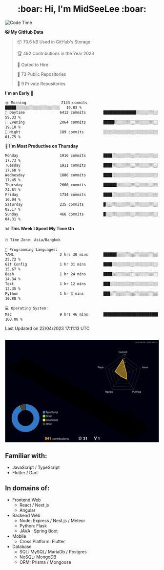 <h1 align="center"> :boar: Hi, I'm MidSeeLee :boar:</h1>
 
<!--START_SECTION:waka-->
![Code Time](http://img.shields.io/badge/Code%20Time-548%20hrs%2048%20mins-blue)

**🐱 My GitHub Data** 

> 📦 70.6 kB Used in GitHub's Storage 
 > 
> 🏆 492 Contributions in the Year 2023
 > 
> 💼 Opted to Hire
 > 
> 📜 73 Public Repositories 
 > 
> 🔑 9 Private Repositories 
 > 
**I'm an Early 🐤** 

```text
🌞 Morning                2143 commits        █████░░░░░░░░░░░░░░░░░░░░   19.83 % 
🌆 Daytime                6412 commits        ███████████████░░░░░░░░░░   59.33 % 
🌃 Evening                2064 commits        █████░░░░░░░░░░░░░░░░░░░░   19.10 % 
🌙 Night                  189 commits         ░░░░░░░░░░░░░░░░░░░░░░░░░   01.75 % 
```
📅 **I'm Most Productive on Thursday** 

```text
Monday                   1916 commits        ████░░░░░░░░░░░░░░░░░░░░░   17.73 % 
Tuesday                  1911 commits        ████░░░░░░░░░░░░░░░░░░░░░   17.68 % 
Wednesday                1886 commits        ████░░░░░░░░░░░░░░░░░░░░░   17.45 % 
Thursday                 2660 commits        ██████░░░░░░░░░░░░░░░░░░░   24.61 % 
Friday                   1734 commits        ████░░░░░░░░░░░░░░░░░░░░░   16.04 % 
Saturday                 235 commits         █░░░░░░░░░░░░░░░░░░░░░░░░   02.17 % 
Sunday                   466 commits         █░░░░░░░░░░░░░░░░░░░░░░░░   04.31 % 
```


📊 **This Week I Spent My Time On** 

```text
🕑︎ Time Zone: Asia/Bangkok

💬 Programming Languages: 
YAML                     2 hrs 30 mins       ██████░░░░░░░░░░░░░░░░░░░   25.72 % 
Git Config               1 hr 31 mins        ████░░░░░░░░░░░░░░░░░░░░░   15.67 % 
Bash                     1 hr 24 mins        ████░░░░░░░░░░░░░░░░░░░░░   14.34 % 
Text                     1 hr 12 mins        ███░░░░░░░░░░░░░░░░░░░░░░   12.35 % 
Python                   1 hr 3 mins         ███░░░░░░░░░░░░░░░░░░░░░░   10.88 % 

💻 Operating System: 
Mac                      9 hrs 46 mins       █████████████████████████   100.00 % 
```


 Last Updated on 22/04/2023 17:11:13 UTC
<!--END_SECTION:waka-->

##

![](./profile-3d-contrib/profile-night-rainbow.svg)

## Familiar with:
- JavaScript / TypeScript
- Flutter / Dart

## In domains of:
- Frontend Web
  - React / Next.js
  - Angular
- Backend Web
  - Node: Express / Nest.js / Meteor
  - Python: Flask
  - JAVA : Spring Boot
- Mobile
  - Cross Platform: Flutter
- Database
  - SQL: MySQL/ MariaDb / Postgres
  - NoSQL: MongoDB
  - ORM: Prisma / Mongoose
